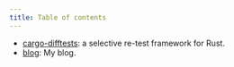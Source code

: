 ```yaml
---
title: Table of contents
---
```

- [cargo-difftests](cargo-difftests/index.md): a selective re-test framework for Rust.
- [blog](blog/index.md): My blog.
